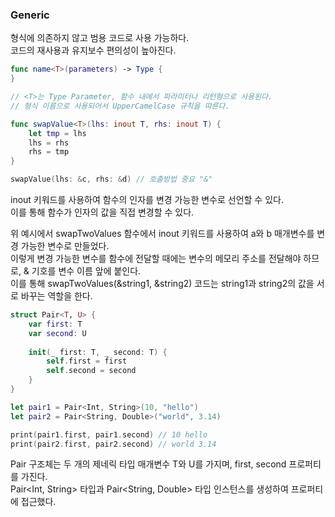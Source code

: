 ### Generic
형식에 의존하지 않고 범용 코드로 사용 가능하다.<br>
코드의 재사용과 유지보수 편의성이 높아진다.
```swift
func name<T>(parameters) -> Type {
}

// <T>는 Type Parameter, 함수 내에서 파라미터나 리턴형으로 사용된다.
// 형식 이름으로 사용되어서 UpperCamelCase 규칙을 따른다.
```

```swift
func swapValue<T>(lhs: inout T, rhs: inout T) {
    let tmp = lhs
    lhs = rhs
    rhs = tmp
}

swapValue(lhs: &c, rhs: &d) // 호출방법 중요 "&"
```
inout 키워드를 사용하여 함수의 인자를 변경 가능한 변수로 선언할 수 있다.<br>
이를 통해 함수가 인자의 값을 직접 변경할 수 있다.<br>
 
위 예시에서  swapTwoValues 함수에서 inout 키워드를 사용하여 a와 b 매개변수를 변경 가능한 변수로 만들었다.<br>
이렇게 변경 가능한 변수를 함수에 전달할 때에는 변수의 메모리 주소를 전달해야 하므로, & 기호를 변수 이름 앞에 붙인다.<br>
이를 통해 swapTwoValues(&string1, &string2) 코드는 string1과 string2의 값을 서로 바꾸는 역할을 한다.<br>

```swift
struct Pair<T, U> {
    var first: T
    var second: U
    
    init(_ first: T, _ second: T) {
        self.first = first
        self.second = second
    }
}

let pair1 = Pair<Int, String>(10, "hello")
let pair2 = Pair<String, Double>("world", 3.14)

print(pair1.first, pair1.second) // 10 hello
print(pair2.first, pair2.second) // world 3.14
```
Pair 구조체는 두 개의 제네릭 타입 매개변수 T와 U를 가지며, first, second 프로퍼티를 가진다.<br>
Pair<Int, String> 타입과 Pair<String, Double> 타입 인스턴스를 생성하여 프로퍼티에 접근했다.<br>
